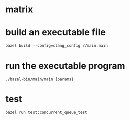 # matrix

# build an executable file

```bazel build --config=clang_config //main:main```

# run the executable program

```./bazel-bin/main/main {params}```

# test

```bazel run test:concurrent_queue_test```
